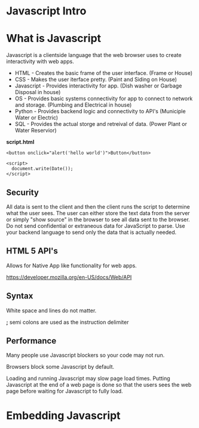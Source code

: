 Javascript Intro
===

# What is Javascript

Javascript is a clientside language that the web browser uses to create interactivity with web apps.

* HTML - Creates the basic frame of the user interface. (Frame or House)
* CSS - Makes the user iterface pretty. (Paint and Siding on House)
* Javascript - Provides interactivity for app. (Dish washer or Garbage Disposal in house) 
* OS - Provides basic systems connectivity for app to connect to network and storage. (Plumbing and Electrical in house)
* Python - Provides backend logic and connectivity to API's (Municiple Water or Electric)
* SQL - Provides the actual storge and retreival of data. (Power Plant or Water Reservior)

**script.html**
```
<button onclick="alert('hello world')">Button</button>
```

```
<script>
  document.write(Date());
</script>
```

## Security

All data is sent to the client and then the client runs the script to determine what the user sees.  The user can either store the text data from the server or simply "show source" in the browser to see all data sent to the browser. Do not send confidential or extraneous data for JavaScript to parse.  Use your backend language to send only the data that is actually needed.

## HTML 5 API's
Allows for Native App like functionality for web apps.

https://developer.mozilla.org/en-US/docs/Web/API

## Syntax

White space and lines do not matter.

**;** semi colons are used as the instruction delimiter

## Performance

Many people use Javascript blockers so your code may not run.

Browsers block some Javascript by default.

Loading and running Javascript may slow page load times. Putting Javascript at the end of a web page is done so that the users sees the web page before waiting for Javascript to fully load.

# Embedding Javascript

## <script> tag and src reference

**test.html**
```
<script>
    let message = "hello world";
    document.write(message)
</script>

<script src="script.js"></script>
```

**script.js**
```
document.write(' -- and hello to you too');
```

## Inline Event Handler

```
<button onclick="alert('hello world')">Button</button>
```

# DOM - Document Object Model

The DOM (Document Object Model) allows you to identify and manipulate specfic elements within an HTML document.

There can only be one unique **id** within a document.

Numerous elemenst can shae the same **name**

```
<h1 name="heading" id="title">This is the Title</h1>

<p>Words, words, and some more words</p>

<h2 name="heading" id="next-title">This is another layer</h2>

<p>And more words</p>

<script>
    document.getElementById("title").innerHTML = 'a new message';

    // document.querySelectorAll("p").forEach(function (element) {
    //     element.style.backgroundColor = "green";
    // });

    // document.querySelectorAll('[name="heading"]').forEach(function (element) {
    //     element.style.color = "red";
    // });
</script>
```

## Elements

```
document.getElementById("intro");

document.getElementsByClassName("myClass");

document.getElementsByTagName("div");
```

## Properties and Style

```
document.getElementById(id).innerHTML = 'hello world';

document.getElementById("p").style.color = "blue";
```

# Events
```
Mouse Events
  click - Fired when an element is clicked.
  dblclick - Fired when an element is double-clicked.
  mousedown - Fired when a mouse button is pressed on an element.
  mouseup - Fired when a mouse button is released over an element.
  mouseenter - Fired when the mouse pointer enters an element.
  mouseleave - Fired when the mouse pointer leaves an element.
  mousemove - Fired when the mouse pointer is moving over an element.
  mouseover - Fired when the mouse pointer is moved onto an element or one of its children.
  mouseout - Fired when the mouse pointer moves out of an element.
  contextmenu - Fired when the right mouse button is clicked (usually opens the context menu).
2. Keyboard Events
  keydown - Fired when a key is pressed down.
  keypress - Fired when a key is pressed (deprecated; prefer keydown or keyup).
  keyup - Fired when a key is released.
3. Form Events
  submit - Fired when a form is submitted.
  reset - Fired when a form is reset.
  focus - Fired when an element (such as input) receives focus.
  blur - Fired when an element loses focus.
  change - Fired when the value of an element changes.
  input - Fired when the value of an <input>, <textarea>, or <select> element is changed.
  select - Fired when some text is selected.
```

**keydown.html**
```
<h1 id="displayKey">Press a key to display here</h1>
<form>
    <input type="text" placeholder="Type here..." id="inputField">
</form>

<script>
    const displayKey = document.getElementById("displayKey");
    const inputField = document.getElementById("inputField");
    
    inputField.addEventListener("keydown", function(event) {
        displayKey.textContent = `Key pressed: ${event.key}`;
    });
</script>
```

**hover.html**
```
<h1 id="hoverText">Hover over this text</h1>

<script>
    const hoverText = document.getElementById("hoverText");

    const originalText = "Hover over this text";
    const hoverMessage = "You're hovering over me!";

    hoverText.addEventListener("mouseover", function () {
        hoverText.textContent = hoverMessage;
    });

    hoverText.addEventListener("mouseout", function () {
        hoverText.textContent = originalText;
    });
</script>
```

# Variables

Javascript does not have datatypes

**let** and **const** are the current way to declare a variable
```
var x = 1;
let y = 2;
const z = 3;
```


```
<script>
  if (true) {
    var x = 10;
    let y = 20;
  }
  console.log(x); // 10 (accessible because var is function-scoped)
  console.log(y); // ReferenceError: y is not defined (y is block-scoped)
</script>
```

# Concatenation

**Template Literals**

**Note** Backticks not Single Quotation Marks
```
<script>
  let message = 'Hello World';
  document.write(`<h1>${message}</h1>`);
</script>
```

**With +**
```
<script>
  let greeting = 'Hello';
  let message = 'World';
  document.write('<h1>' + greeting + ' ' + message + '</h1>');
</script>
```

# Loops

**For Loop**
```
<script>
    let message = "";
    for (let i = 0; i < 5; i++) {
        message += ("This is iteration number " + i + "<br>");
    }
    document.write(message)
</script>
```

**While Loops**
```
<script>
    let i = 0;
    let message = "";
    while (i < 15) {
        message += ("This is iteration number " + i + "<br>");
        i++;
    }
    document.write(message)
</script>
```

**Do While**
```
<script>
    let i = 0;
    let message = "";
    do {
        message += ("This is iteration number " + i + "<br>");
        i++;
    } while (i < 5);
    document.write(message)
</script>
```

# If Else Statements

```
<h1 id="entry">What's your age?</h1>
<form id="ageForm">
    <input type="text" placeholder="Age?" id="inputField">
    <input type="submit" value="Submit">
</form>

<script>
    const entryText = document.getElementById("entry");
    const inputField = document.getElementById("inputField");

    ageForm.addEventListener("submit", function(event) {
        event.preventDefault();
        const age = Number(inputField.value);

        if (age >= 90) {
            message = "You're too old"
        } else if (age < 90 && age >=21) {
            message = "Please Enter You Are Old Enough"
        } else if (age < 21) {
            message = "You're too young"
        } else {
            message = "hmmmmm...???"
        }
        entryText.textContent = message;
    });
</script>
```

# Functions

```
<body id="body">
<input type="text" id="color" placeholder="Enter a color...">
<button onclick="checkColor()">Submit</button>
</body>

<script>
    function checkColor() {
        const color = document.getElementById("color").value;
        const bodyElement = document.getElementById("body");

        bodyElement.style.backgroundColor = color;
    }
</script>
```